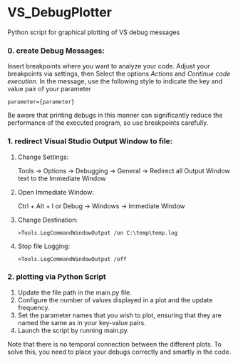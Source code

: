 # VS_DebugPlotter
Python script for graphical plotting of VS debug messages

### 0. create Debug Messages:
Insert breakpoints where you want to analyze your code. Adjust your breakpoints via settings, then Select the options *Actions* and *Continue code execution*. In the message, use the following style to indicate the key and value pair of your parameter

```
parameter={parameter}
```
Be aware that printing debugs in this manner can significantly reduce the performance of the executed program, so use breakpoints carefully.

### 1. redirect Visual Studio Output Window to file:

1. Change Settings:

    Tools -> Options -> Debugging -> General -> Redirect all Output Window text to the Immediate Window

2. Open Immediate Window:

    Ctrl + Alt + I or Debug -> Windows -> Immediate Window

3. Change Destination:

    ```
    >Tools.LogCommandWindowOutput /on C:\temp\temp.log
    ```

4. Stop file Logging:

    ```
    >Tools.LogCommandWindowOutput /off
    ```

### 2. plotting via Python Script

1. Update the file path in the main.py file.
2. Configure the number of values displayed in a plot and the update frequency.
3. Set the parameter names that you wish to plot, ensuring that they are named the same as in your key-value pairs.
4. Launch the script by running main.py.


Note that there is no temporal connection between the different plots. To solve this, you need to place your debugs correctly and smartly in the code.
